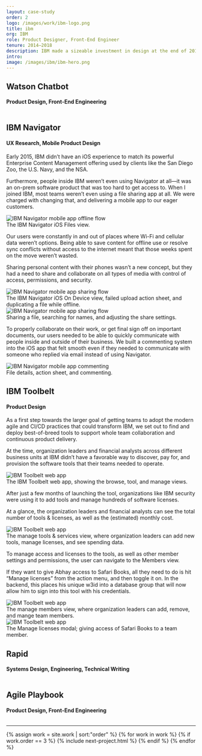 ```yaml
---
layout: case-study
order: 2
logo: /images/work/ibm-logo.png
title: ibm
org: IBM
role: Product Designer, Front-End Engineer
tenure: 2014–2018
description: IBM made a sizeable investment in design at the end of 2013 to rebuild the company’s products and services across the business. I joined during the first year of this transformation, and partnered with various organizations to define product strategy, facilitate workshops, research user needs, design enterprise software, and collaborate with engineers to continuously deliver outcomes.
intro: 
image: /images/ibm/ibm-hero.png
---
```


<div class="c-grid__half">
  <div class="u-mb-tiny">
    <h2 class="c-work__m-strip">Watson Chatbot</h2>
    <h4>Product Design, Front-End Engineering</h4>
  </div>
  <article class="c-grid__mt c-text-format">
    <p></p>
  </article>
</div>
<img class="c-media" src="" alt="">
<figcaption></figcaption>

<div class="c-grid__half">
  <div class="u-mb-tiny">
    <h2 class="c-work__m-strip">IBM Navigator</h2>
    <h4>UX Research, Mobile Product Design</h4>
  </div>
  <article class="c-grid__mt c-text-format">
    <p>Early 2015, IBM didn’t have an iOS experience to match its powerful Enterprise Content Management offering used by clients like the San Diego Zoo, the U.S. Navy, and the NSA.</p>
    <p>Furthermore, people inside IBM weren’t even using Navigator at all—it was an on-prem software product that was too hard to get access to. When I joined IBM, most teams weren’t even using a file sharing app at all. We were charged with changing that, and delivering a mobile app to our eager customers.</p>
  </article>
</div>
<img class="c-media" src="../../images/ibm/ibm-navigator-hero@2x.png" alt="IBM Navigator mobile app offline flow">
<figcaption>The IBM Navigator iOS Files view.</figcaption>

<div class="c-grid__half">
  <div></div>
  <article class="c-grid__mt c-text-format">
    <p>Our users were constantly in and out of places where Wi-Fi and cellular data weren’t options. Being able to save content for offline use or resolve sync conflicts without access to the internet meant that those weeks spent on the move weren’t wasted.</p>
    <p>Sharing personal content with their phones wasn’t a new concept, but they had a need to share and collaborate on all types of media with control of access, permissions, and security.</p>
  </article>
</div>
<img class="c-media" src="../../images/ibm/ibm-navigator-offline@2x.png" alt="IBM Navigator mobile app sharing flow">
<figcaption>The IBM Navigator iOS On Device view, failed upload action sheet, and duplicating a file while offline.</figcaption>
<img class="c-media" src="../../images/ibm/ibm-navigator-sharing@2x.png" alt="IBM Navigator mobile app sharing flow">
<figcaption>Sharing a file, searching for names, and adjusting the share settings.</figcaption>

<div class="c-grid__half">
  <div></div>
  <article class="c-grid__mt c-text-format">
    <p>To properly collaborate on their work, or get final sign off on important documents, our users needed to be able to quickly communicate with people inside and outside of their business. We built a commenting system into the iOS app that felt smooth even if they needed to communicate with someone who replied via email instead of using Navigator.</p>
  </article>
</div>
<img class="c-media" src="../../images/ibm/ibm-navigator-commenting@2x.png" alt="IBM Navigator mobile app commenting">
<figcaption>File details, action sheet, and commenting.</figcaption>

<div class="c-grid__half">
  <div class="u-mb-tiny">
    <h2 class="c-work__m-strip">IBM Toolbelt</h2>
    <h4>Product Design</h4>
  </div>
  <article class="c-grid__mt c-text-format">
    <p>As a first step towards the larger goal of getting teams to adopt the modern agile and CI/CD practices that could transform IBM, we set out to find and deploy best-of-breed tools to support whole team collaboration and continuous product delivery.</p>
    <p>At the time, organization leaders and financial analysts across different business units at IBM didn’t have a favorable way to discover, pay for, and provision the software tools that their teams needed to operate.</p>
  </article>
</div>
<img class="c-media" src="../../images/ibm/ibm-toolbelt-hero.png" alt="IBM Toolbelt web app">
<figcaption>The IBM Toolbelt web app, showing the browse, tool, and manage views.</figcaption>

<div class="c-grid__half">
  <div></div>
  <article class="c-grid__mt c-text-format">
    <p>After just a few months of launching the tool, organizations like IBM security were using it to add tools and manage hundreds of software licenses.</p>
    <p>At a glance, the organization leaders and financial analysts can see the total number of tools & licenses, as well as the (estimated) monthly cost.</p>
  </article>
</div>
<img class="c-media" src="../../images/ibm/ibm-toolbelt-manage.png" alt="IBM Toolbelt web app">
<figcaption>The manage tools &amp; services view, where organization leaders can add new tools, manage licenses, and see spending data.</figcaption>

<div class="c-grid__half">
  <div></div>
  <article class="c-grid__mt c-text-format">
    <p>To manage access and licenses to the tools, as well as other member settings and permissions, the user can navigate to the Members view.</p>
    <p>If they want to give Abhay access to Safari Books, all they need to do is hit “Manage licenses” from the action menu, and then toggle it on. In the backend, this places his unique w3id into a database group that will now allow him to sign into this tool with his credentials.</p>
  </article>
</div>
<img class="c-media" src="../../images/ibm/ibm-toolbelt-members.png" alt="IBM Toolbelt web app">
<figcaption>The manage members view, where organization leaders can add, remove, and mange team members.</figcaption>
<img class="c-media" src="../../images/ibm/ibm-toolbelt-members-access.png" alt="IBM Toolbelt web app">
<figcaption>The Manage licenses modal; giving access of Safari Books to a team member.</figcaption>

<div class="c-grid__half">
  <div class="u-mb-tiny">
    <h2 class="c-work__m-strip">Rapid</h2>
    <h4>Systems Design, Engineering, Technical Writing</h4>
  </div>
  <article class="c-grid__mt c-text-format">
    <p></p>
  </article>
</div>
<img class="c-media" src="../../images/ibm/" alt="">
<figcaption></figcaption>

<div class="c-grid__half">
  <div class="u-mb-tiny">
    <h2 class="c-work__m-strip">Agile Playbook</h2>
    <h4>Product Design, Front-End Engineering</h4>
  </div>
  <article class="c-grid__mt c-text-format">
    <p></p>
  </article>
</div>
<img class="c-media" src="../../images/ibm/" alt="">
<figcaption></figcaption>

<hr>

{% assign work = site.work | sort:"order" %}
{% for work in work %}
{% if work.order == 3 %}
{% include next-project.html %}
{% endif %}
{% endfor %}
